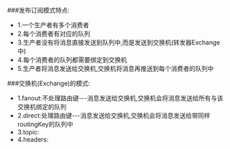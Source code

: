 ###发布订阅模式特点:
* 1.一个生产者有多个消费者
* 2.每个消费者有对应的队列
* 3.生产者没有将消息直接发送到队列中,而是发送到交换机(转发器Exchange中)
* 4.每个消费者的队列都需要绑定到交换机
* 5.生产者将消息发送给交换机,交换机将消息再推送到每个消费者的队列中


###交换机(Exchange)的模式:
* 1.fanout:不处理路由键---消息发送给交换机,交换机会将消息发送给所有与该交换机绑定的队列
* 2.direct:处理路由键---消息发送给交换机,交换机会将消息发送给带同样routingKey的队列中
* 3.topic:
* 4.headers: